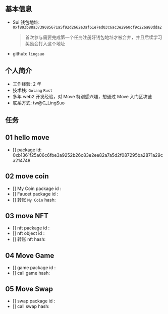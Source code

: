 ## 基本信息

- Sui 钱包地址: `0xf893b88a3739085671a5f92d2662e3af61e7ed03c6ac3e2960cf9c226a80dda2`
  > 首次参与需要完成第一个任务注册好钱包地址才被合并，并且后续学习奖励会打入这个地址
- github: `lingsuo`

## 个人简介

- 工作经验: 2 年
- 技术栈: `Golang` `Rust`
- 多年 web2 开发经验，对 Move 特别感兴趣，想通过 Move 入门区块链
- 联系方式: tw@C_LingSuo

## 任务

## 01 hello move

- [] package id: 0xb1361f25a06c6fbe3a9252b26c83e2ee82a7a5d2f087295ba2871a29ca214748

## 02 move coin

- [] My Coin package id :
- [] Faucet package id :
- [] 转账 `My Coin` hash:

## 03 move NFT

- [] nft package id :
- [] nft object id :
- [] 转账 nft hash:

## 04 Move Game

- [] game package id :
- [] call game hash:

## 05 Move Swap

- [] swap package id :
- [] call swap hash:
